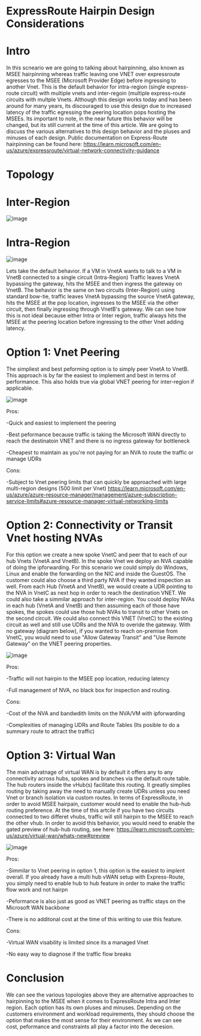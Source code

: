 # ExpressRoute Hairpin Design Considerations

# Intro
In this scneario we are going to talking about hairpinning, also known as MSEE hairpinning whereas traffic leaving one VNET over expressroute egresses to the MSEE (Microsoft Provider Edge) before ingressing to another Vnet. This is the default behavior for intra-region (single express-route circuit) with multiple vnets and inter-regoin (multiple express-route circuits with multple Vnets. Although this design works today and has been around for many years, its discouraged to use this design due to increased latency of the traffic egressing the peering location pops hosting the MSEEs. Its important to note, in the near future this behavior will be changed, but its still current at the time of this article. We are going to discuss the various alternatives to this design behavior and the pluses and minuses of each design. Public documentation on Express-Route hairpinning can be found here: https://learn.microsoft.com/en-us/azure/expressroute/virtual-network-connectivity-guidance

# Topology

# Inter-Region
![image](https://user-images.githubusercontent.com/55964102/193679955-089ce726-ac9d-422b-92c8-7233fc473436.png)

# Intra-Region
![image](https://user-images.githubusercontent.com/55964102/193708856-64d9f123-c898-40b7-a093-8f066ec3eda7.png)

Lets take the default behavior. If a VM in VnetA wants to talk to a VM in VnetB connected to a single circuit (Intra-Region) Traffic leaves VnetA bypassing the gateway, hits the MSEE and then ingress the gateway on VnetB. The behavior is the same on two circuits (Inter-Region) using standard bow-tie, traffic leaves VnetA bypassing the source VnetA gateway, hits the MSEE at the pop location, ingresses to the MSEE via the other circuit, then finally ingressing through VnetB's gateway. We can see how this is not ideal because either Intra or Inter region, traffic always hits the MSEE at the peering location before ingressing to the other Vnet adding latency.

# Option 1: Vnet Peering
The simpliest and best peforming option is to simply peer VnetA to VnetB. This approach is by far the easiest to implement and best in terms of performance. This also holds true via global VNET peering for inter-region if applicable. 

![image](https://user-images.githubusercontent.com/55964102/193679218-82c2394f-3564-4730-b982-f5b07ab99f1a.png)


Pros:

-Quick and easiest to implement the peering

-Best peformance because traffic is taking the Microsoft WAN directly to reach the destinatoin VNET and there is no ingress gateway for bottleneck

-Cheapest to maintain as you're not paying for an NVA to route the traffic or manage UDRs

Cons:

-Subject to Vnet peering limits that can quickly be approached with large multi-region designs (500 limit per Vnet)
https://learn.microsoft.com/en-us/azure/azure-resource-manager/management/azure-subscription-service-limits#azure-resource-manager-virtual-networking-limits

# Option 2: Connectivity or Transit Vnet hosting NVAs
For this option we create a new spoke VnetC and peer that to each of our hub Vnets (VnetA and VnetB). In the spoke Vnet we deploy an NVA capable of doing the ipforwarding. For this scenario we could simply do Windows, Linux and enable the forwarding on the NIC and inside the GuestOS. The customer could also choose a third party NVA if they wanted inspection as well. From each Hub (VnetA and VnetB), we would create a UDR pointing to the NVA in VnetC as next hop in order to reach the destination VNET. We could also take a simmilar approach for inter-region. You could deploy NVAs in each hub (VnetA and VnetB) and then assuming each of those have spokes, the spokes could use those hub NVAs to transit to other Vnets on the second circuit. We could also connect this VNET (VnetC) to the existing circuit as well and still use UDRs and the NVA to overide the gateway. With no gateway (diagram below), if you wanted to reach on-premise from VnetC, you would need to use "Allow Gateway Transit" and "Use Remote Gateway" on the VNET peering properties. 

![image](https://user-images.githubusercontent.com/55964102/193691974-85ad8188-52c9-48f9-94f9-b879b4d94afe.png)


Pros:

-Traffic will not hairpin to the MSEE pop location, reducing latency

-Full management of NVA, no black box for inspection and routing. 

Cons:

-Cost of the NVA and bandwdith limits on the NVA/VM with ipforwarding

-Complexities of managing UDRs and Route Tables (Its posible to do a summary route to attract the traffic)

# Option 3: Virtual Wan
The main advatnage of virtual WAN is by default it offers any to any connectivity across hubs, spokes and branches via the default route table. The hub routers inside the vHub(s) facilitate this routing. It greatly simplies routing by taking away the need to manually create UDRs unless you need Vnet or branch isolation via custom routes. In terms of ExpressRoute, in order to avoid MSEE hairpain, customer would need to enable the hub-hub routing preference. At the time of this artcile if you have two circuits connected to two differet vhubs, traffic will still hairpin to the MSEE to reach the other vhub. In order to avoid this behavior, you would need to enable the gated preview of hub-hub routing, see here: https://learn.microsoft.com/en-us/azure/virtual-wan/whats-new#preview

![image](https://user-images.githubusercontent.com/55964102/193703052-df6c92fb-eeb3-40d5-ad90-9de852426ab4.png)


Pros:

-Simmilar to Vnet peering in option 1, this option is the easiest to implent overall. If you already have a multi hub vWAN setup with Express-Route, you simply need to enable hub to hub feature in order to make the traffic flow work and not hairpn

-Peformance is also just as good as VNET peering as traffic stays on the Microsoft WAN backbone

-There is no additonal cost at the time of this writing to use this feature.

Cons:

-Virtual WAN visability is limited since its a managed Vnet

-No easy way to diagnose if the traffic flow breaks

# Conclusion
We can see the various topologies above they are alternative approaches to hairpinning to the MSEE when it comes to ExpressRoute Intra and Inter region. Each option has its own pluses and minuses. Depending on the customers environment and workload requirements, they should choose the option that makes the most sense for their environment. As we can see cost, peformance and constraints all play a factor into the decesion. 



